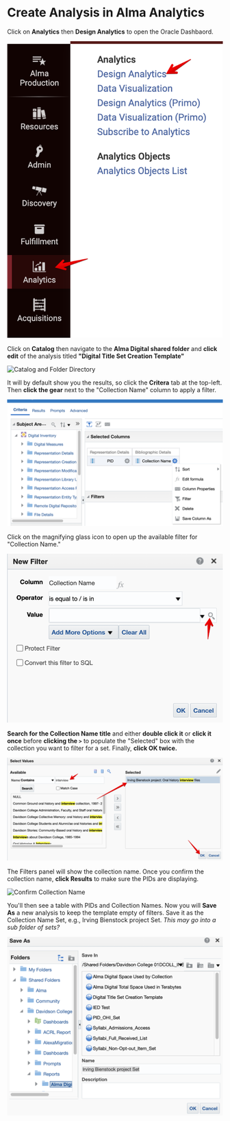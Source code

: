 # Create Analysis in Alma Analytics

Click on **Analytics** then **Design Analytics** to open the Oracle Dashbaord.

![Design Analytics link](../help_files/Analytics_Design.png "Design Analytics Link")

Click on **Catalog** then navigate to the **Alma Digital shared folder** and **click edit** of the analysis titled **"Digital Title Set Creation Template"**

![Catalog and Folder Directory](../help_files/Analytics\_Edit_Template.png)

It will by default show you the results, so click the **Critera** tab at the top-left. Then **click the gear** next to the "Collection Name" column to apply a filter.

![Criteria Apply Filter](../help_files/Analytics_Edit_Filter.png)

Click on the magnifying glass icon to open up the available filter for "Collection Name."

![Search Collection Name Magnifying Glass](../help_files/Analytics_Edit_Filter_Search.png)

**Search for the Collection Name title** and either **double click it** or **click it once** before **clicking the `>`** to populate the "Selected" box with the collection you want to filter for a set. Finally, **click OK twice.**

![Select Collection to Filter](../help_files/Analytics_Edit_Filter_Select.png)

The Filters panel will show the collection name. Once you confirm the collection name, **click Results** to make sure the PIDs are displaying.

![Confirm Collection Name](../help\_files/Analytics_Edit_Filter_Confirm.png)

You'll then see a table with PIDs and Collection Names. Now you will **Save As** a new analysis to keep the template empty of filters. Save it as the Collection Name Set, e.g., Irving Bienstock project Set. _This may go into a sub folder of sets?_

![Save As Set](..//help_files/Analytics_Edit_Filter_SaveAs_Set.png)
